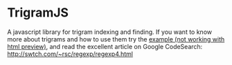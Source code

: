 TrigramJS
=========

A javascript library for trigram indexing and finding.
If you want to know more about trigrams and how to use them try the [example (not working with html preview)](http://htmlpreview.github.com/?https://raw.github.com/tqh/TrigramJS/master/example_postnr_omr_sweden.html), and read the excellent article on Google CodeSearch: http://swtch.com/~rsc/regexp/regexp4.html
